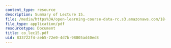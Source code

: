 ```yaml
---
content_type: resource
description: Summary of Lecture 15.
file: /media/https%3A/open-learning-course-data-rc.s3.amazonaws.com/18-997-topics-in-combinatorial-optimization-spring-2004/833722f4aeb572e04d7b98805ad40ed8_co_lec15.pdf
file_type: application/pdf
resourcetype: Document
title: co_lec15.pdf
uid: 833722f4-aeb5-72e0-4d7b-98805ad40ed8
---
```

